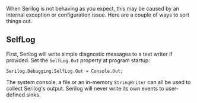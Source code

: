 When Serilog is not behaving as you expect, this may be caused by an internal exception or configuration issue. Here are a couple of ways to sort things out.

## SelfLog

First, Serilog will write simple diagnostic messages to a text writer if provided. Set the `SelfLog.Out` property at program startup:

```
Serilog.Debugging.SelfLog.Out = Console.Out;
```

The system console, a file or an in-memory `StringWriter` can all be used to collect Serilog's output. Serilog will never write its own events to user-defined sinks.